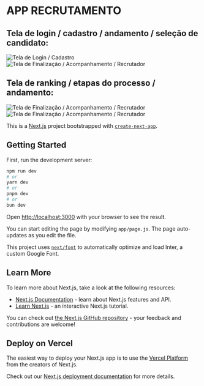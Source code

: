 # APP RECRUTAMENTO

## Tela de login / cadastro / andamento / seleção de candidato:
<img src="https://github.com/user-attachments/assets/2c85ffa7-b405-4b9b-9dfd-1f6233bd5529" alt="Tela de Login / Cadastro" width="auto"/>
<img src="https://github.com/user-attachments/assets/dd21cfb6-de63-4c8f-ad2e-50787ee38ade" alt="Tela de Finalização / Acompanhamento / Recrutador" width="auto"/>

## Tela de ranking / etapas do processo / andamento:
<img src="https://github.com/user-attachments/assets/9124855f-1215-4d38-8daf-ca3cfa46d225" alt="Tela de Finalização / Acompanhamento / Recrutador" width="auto"/>
<img src="https://github.com/user-attachments/assets/72f6d68a-9744-4be4-a310-f5fd9e36579d" alt="Tela de Finalização / Acompanhamento / Recrutador" width="auto"/>


This is a [Next.js](https://nextjs.org/) project bootstrapped with [`create-next-app`](https://github.com/vercel/next.js/tree/canary/packages/create-next-app).

## Getting Started

First, run the development server:

```bash
npm run dev
# or
yarn dev
# or
pnpm dev
# or
bun dev
```

Open [http://localhost:3000](http://localhost:3000) with your browser to see the result.

You can start editing the page by modifying `app/page.js`. The page auto-updates as you edit the file.

This project uses [`next/font`](https://nextjs.org/docs/basic-features/font-optimization) to automatically optimize and load Inter, a custom Google Font.

## Learn More

To learn more about Next.js, take a look at the following resources:

- [Next.js Documentation](https://nextjs.org/docs) - learn about Next.js features and API.
- [Learn Next.js](https://nextjs.org/learn) - an interactive Next.js tutorial.

You can check out [the Next.js GitHub repository](https://github.com/vercel/next.js/) - your feedback and contributions are welcome!

## Deploy on Vercel

The easiest way to deploy your Next.js app is to use the [Vercel Platform](https://vercel.com/new?utm_medium=default-template&filter=next.js&utm_source=create-next-app&utm_campaign=create-next-app-readme) from the creators of Next.js.

Check out our [Next.js deployment documentation](https://nextjs.org/docs/deployment) for more details.
